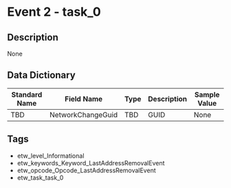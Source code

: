 # Event 2 - task_0

## Description
None

## Data Dictionary
|Standard Name|Field Name|Type|Description|Sample Value|
|---|---|---|---|---|
|TBD|NetworkChangeGuid|TBD|GUID|None|None|

## Tags
* etw_level_Informational
* etw_keywords_Keyword_LastAddressRemovalEvent
* etw_opcode_Opcode_LastAddressRemovalEvent
* etw_task_task_0